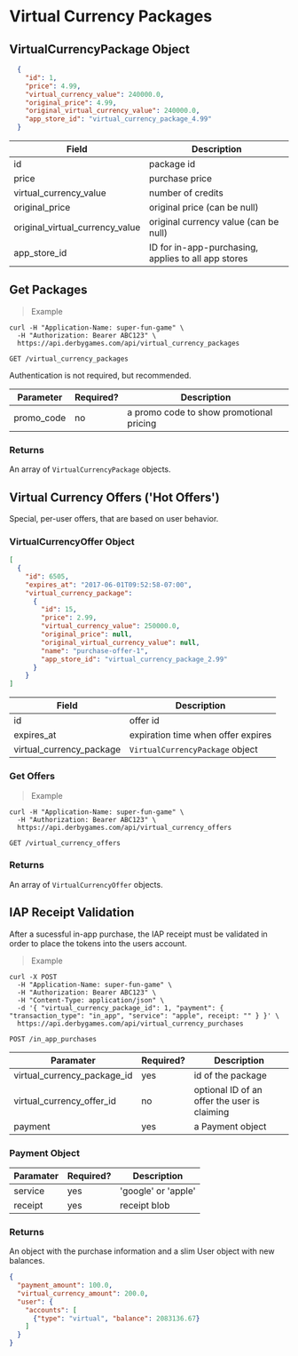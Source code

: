 # Virtual Currency Packages

## VirtualCurrencyPackage Object

```json
  {
  	"id": 1,
  	"price": 4.99,
  	"virtual_currency_value": 240000.0,
    "original_price": 4.99,
  	"original_virtual_currency_value": 240000.0,    
  	"app_store_id": "virtual_currency_package_4.99"
  }
```

Field | Description
----- | -----------
id | package id
price | purchase price
virtual_currency_value | number of credits
original_price | original price (can be null)
original_virtual_currency_value | original currency value  (can be null)
app_store_id | ID for in-app-purchasing, applies to all app stores

## Get Packages

> Example

```curl
curl -H "Application-Name: super-fun-game" \
  -H "Authorization: Bearer ABC123" \
  https://api.derbygames.com/api/virtual_currency_packages
```

`GET /virtual_currency_packages`

Authentication is not required, but recommended.

Parameter | Required? | Description
--------- | --------- | -----------
promo_code | no | a promo code to show promotional pricing

### Returns

An array of `VirtualCurrencyPackage` objects.

## Virtual Currency Offers ('Hot Offers')

Special, per-user offers, that are based on user behavior.

### VirtualCurrencyOffer Object

```json
[
  {
    "id": 6505,
    "expires_at": "2017-06-01T09:52:58-07:00",
    "virtual_currency_package":
      {
        "id": 15,
        "price": 2.99,
        "virtual_currency_value": 250000.0,
        "original_price": null,
        "original_virtual_currency_value": null,
        "name": "purchase-offer-1",
        "app_store_id": "virtual_currency_package_2.99"
      }
    }
]
```

Field | Description
----- | -----------
id | offer id
expires_at | expiration time when offer expires
virtual_currency_package | `VirtualCurrencyPackage` object

### Get Offers

> Example

```curl
curl -H "Application-Name: super-fun-game" \
  -H "Authorization: Bearer ABC123" \
  https://api.derbygames.com/api/virtual_currency_offers
```

`GET /virtual_currency_offers`

### Returns

An array of `VirtualCurrencyOffer` objects.

## IAP Receipt Validation

After a sucessful in-app purchase, the IAP receipt must be validated in order to place the tokens into the users account.

> Example

```curl
curl -X POST
  -H "Application-Name: super-fun-game" \
  -H "Authorization: Bearer ABC123" \
  -H "Content-Type: application/json" \
  -d '{ "virtual_currency_package_id": 1, "payment": { "transaction_type": "in_app", "service": "apple", receipt: "" } }' \
  https://api.derbygames.com/api/virtual_currency_purchases
```

`POST /in_app_purchases`

Paramater | Required? | Description
--------- | --------- | -----------
virtual_currency_package_id | yes | id of the package
virtual_currency_offer_id | no | optional ID of an offer the user is claiming
payment | yes | a Payment object

### Payment Object

Paramater | Required? | Description
------| --------- | -----------
service | yes | 'google' or 'apple'
receipt | yes | receipt blob

### Returns

An object with the purchase information and a slim User object with new balances.

```json
{
  "payment_amount": 100.0,
  "virtual_currency_amount": 200.0,
  "user": {
    "accounts": [
      {"type": "virtual", "balance": 2083136.67}
    ]
  }
}
```
